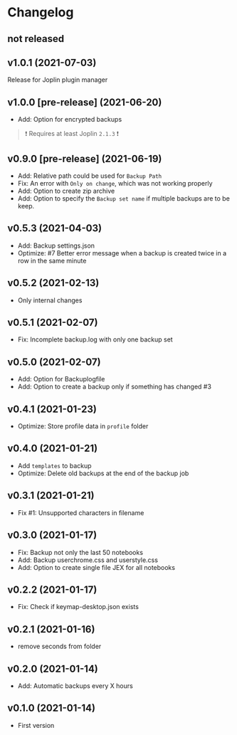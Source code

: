# Changelog

## not released

## v1.0.1 (2021-07-03)

Release for Joplin plugin manager

## v1.0.0 [pre-release] (2021-06-20)

- Add: Option for encrypted backups

> ❗️ Requires at least Joplin `2.1.3` ❗️

## v0.9.0 [pre-release] (2021-06-19)

- Add: Relative path could be used for `Backup Path`
- Fix: An error with `Only on change`, which was not working properly
- Add: Option to create zip archive
- Add: Option to specify the `Backup set name` if multiple backups are to be keep.

## v0.5.3 (2021-04-03)

- Add: Backup settings.json
- Optimize: #7 Better error message when a backup is created twice in a row in the same minute

## v0.5.2 (2021-02-13)

- Only internal changes

## v0.5.1 (2021-02-07)

- Fix: Incomplete backup.log with only one backup set

## v0.5.0 (2021-02-07)

- Add: Option for Backuplogfile
- Add: Option to create a backup only if something has changed #3

## v0.4.1 (2021-01-23)

- Optimize: Store profile data in `profile` folder

## v0.4.0 (2021-01-21)

- Add `templates` to backup
- Optimize: Delete old backups at the end of the backup job

## v0.3.1 (2021-01-21)

- Fix #1: Unsupported characters in filename

## v0.3.0 (2021-01-17)

- Fix: Backup not only the last 50 notebooks
- Add: Backup userchrome.css and userstyle.css
- Add: Option to create single file JEX for all notebooks

## v0.2.2 (2021-01-17)

- Fix: Check if keymap-desktop.json exists

## v0.2.1 (2021-01-16)

- remove seconds from folder

## v0.2.0 (2021-01-14)

- Add: Automatic backups every X hours

## v0.1.0 (2021-01-14)

- First version
